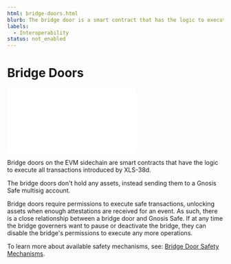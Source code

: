 ```yaml
---
html: bridge-doors.html
blurb: The bridge door is a smart contract that has the logic to execute transactions introduced by XLS-38d. 
labels:
  - Interoperability
status: not_enabled
---
```

# Bridge Doors

<embed src="/snippets/_evm-sidechain-disclaimer.md" />

Bridge doors on the EVM sidechain are smart contracts that have the logic to execute all transactions introduced by XLS-38d.

The bridge doors don't hold any assets, instead sending them to a Gnosis Safe multisig account.

Bridge doors require permissions to execute safe transactions, unlocking assets when enough attestations are received for an event. As such, there is a close relationship between a bridge door and Gnosis Safe. If at any time the bridge governers want to pause or deactivate the bridge, they can disable the bridge's permissions to execute any more operations.

To learn more about available safety mechanisms, see: [Bridge Door Safety Mechanisms](bridge-door-safety-mechanisms.md).